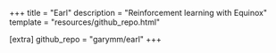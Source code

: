 +++
title = "Earl"
description = "Reinforcement learning with Equinox"
template = "resources/github_repo.html"

[extra]
github_repo = "garymm/earl"
+++